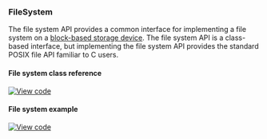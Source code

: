 <h3 id="contributing-filesystem">FileSystem</h3>

The file system API provides a common interface for implementing a file system on a [block-based storage device](/docs/v5.4/reference/contributing-storage.html#block-devices). The file system API is a class-based interface, but implementing the file system API provides the standard POSIX file API familiar to C users.

#### File system class reference

[![View code](https://www.mbed.com/embed/?type=library)](/docs/v5.4/mbed-os-api-doxy/classmbed_1_1_file_system.html)

#### File system example

[![View code](https://www.mbed.com/embed/?url=https://github.com/armmbed/mbed-os-example-fat-filesystem)](https://github.com/armmbed/mbed-os-example-fat-filesystem)
